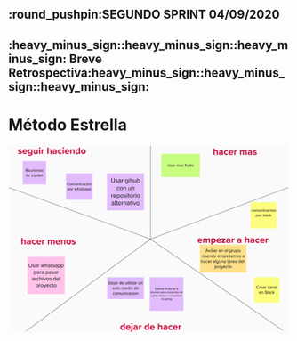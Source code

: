 
<h2>:round_pushpin:SEGUNDO SPRINT 04/09/2020</h2>

<h2>:heavy_minus_sign::heavy_minus_sign::heavy_minus_sign: Breve Retrospectiva:heavy_minus_sign::heavy_minus_sign::heavy_minus_sign:</h2>

<h1>Método Estrella</h1>

![Método Estrella](Retro.png "Método Estrella")


 
 

 
